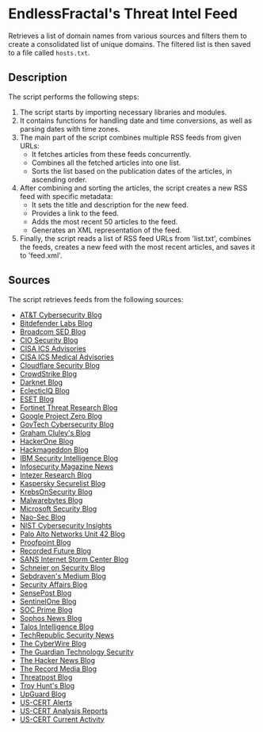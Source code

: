 # EndlessFractal's Threat Intel Feed

Retrieves a list of domain names from various sources and filters them to create a consolidated list of unique domains. The filtered list is then saved to a file called `hosts.txt`.

## Description

The script performs the following steps:

1. The script starts by importing necessary libraries and modules.
2. It contains functions for handling date and time conversions, as well as parsing dates with time zones.
3. The main part of the script combines multiple RSS feeds from given URLs:
   - It fetches articles from these feeds concurrently.
   - Combines all the fetched articles into one list.
   - Sorts the list based on the publication dates of the articles, in ascending order.
4. After combining and sorting the articles, the script creates a new RSS feed with specific metadata:
   - It sets the title and description for the new feed.
   - Provides a link to the feed.
   - Adds the most recent 50 articles to the feed.
   - Generates an XML representation of the feed.
5. Finally, the script reads a list of RSS feed URLs from 'list.txt', combines the feeds, creates a new feed with the most recent articles, and saves it to 'feed.xml'.

## Sources

The script retrieves feeds from the following sources:

- [AT&T Cybersecurity Blog](https://cybersecurity.att.com/site/blog-all-rss)
- [Bitdefender Labs Blog](https://www.bitdefender.com/blog/api/rss/labs/)
- [Broadcom SED Blog](https://sed-cms.broadcom.com/rss/v1/blogs/rss.xml)
- [CIO Security Blog](https://www.cio.com/security/feed/)
- [CISA ICS Advisories](https://www.cisa.gov/cybersecurity-advisories/ics-advisories.xml)
- [CISA ICS Medical Advisories](https://www.cisa.gov/cybersecurity-advisories/ics-medical-advisories.xml)
- [Cloudflare Security Blog](https://blog.cloudflare.com/tag/security/rss)
- [CrowdStrike Blog](https://www.crowdstrike.com/blog/feed)
- [Darknet Blog](https://www.darknet.org.uk/feed/)
- [EclecticIQ Blog](https://blog.eclecticiq.com/rss.xml)
- [ESET Blog](https://blog.eset.com/feed)
- [Fortinet Threat Research Blog](https://feeds.fortinet.com/fortinet/blog/threat-research)
- [Google Project Zero Blog](https://googleprojectzero.blogspot.com/feeds/posts/default)
- [GovTech Cybersecurity Blog](https://www.govtech.com/blogs/lohrmann-on-cybersecurity.rss)
- [Graham Cluley's Blog](https://www.grahamcluley.com/feed/)
- [HackerOne Blog](https://www.hackerone.com/blog.rss)
- [Hackmageddon Blog](https://www.hackmageddon.com/feed/)
- [IBM Security Intelligence Blog](https://securityintelligence.com/feed/)
- [Infosecurity Magazine News](https://www.infosecurity-magazine.com/rss/news/)
- [Intezer Research Blog](https://intezer.com/blog/research/feed/)
- [Kaspersky Securelist Blog](https://securelist.com/feed/)
- [KrebsOnSecurity Blog](https://krebsonsecurity.com/feed/)
- [Malwarebytes Blog](https://blog.malwarebytes.com/feed/)
- [Microsoft Security Blog](https://www.microsoft.com/en-us/security/blog/feed/)
- [Nao-Sec Blog](https://nao-sec.org/feed.xml)
- [NIST Cybersecurity Insights](https://www.nist.gov/blogs/cybersecurity-insights/rss.xml)
- [Palo Alto Networks Unit 42 Blog](https://unit42.paloaltonetworks.com//feed)
- [Proofpoint Blog](https://www.proofpoint.com/us/blog)
- [Recorded Future Blog](https://www.recordedfuture.com/feed)
- [SANS Internet Storm Center Blog](https://isc.sans.edu/rssfeed_full.xml)
- [Schneier on Security Blog](https://www.schneier.com/blog/atom.xml)
- [Sebdraven's Medium Blog](https://sebdraven.medium.com/feed)
- [Security Affairs Blog](https://securityaffairs.co//feed)
- [SensePost Blog](https://sensepost.com/rss.xml)
- [SentinelOne Blog](https://www.sentinelone.com/feed/)
- [SOC Prime Blog](https://socprime.com/feed/)
- [Sophos News Blog](https://news.sophos.com/feed/)
- [Talos Intelligence Blog](https://blog.talosintelligence.com/rss/)
- [TechRepublic Security News](https://www.techrepublic.com/rssfeeds/topic/security/)
- [The CyberWire Blog](https://thecyberwire.com/feeds/rss.xml)
- [The Guardian Technology Security](https://www.theguardian.com/technology/data-computer-security/rss)
- [The Hacker News Blog](https://thehackernews.com/feeds/posts/default)
- [The Record Media Blog](https://therecord.media//feed)
- [Threatpost Blog](https://threatpost.com/feed/)
- [Troy Hunt's Blog](https://www.troyhunt.com/rss/)
- [UpGuard Blog](https://www.upguard.com/blog/rss.xml)
- [US-CERT Alerts](https://us-cert.cisa.gov/ncas/alerts.xml)
- [US-CERT Analysis Reports](https://us-cert.cisa.gov/ncas/analysis-reports.xml)
- [US-CERT Current Activity](https://us-cert.cisa.gov/ncas/current-activity.xml)
